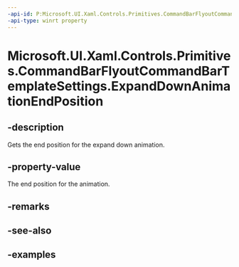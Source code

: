 ```yaml
---
-api-id: P:Microsoft.UI.Xaml.Controls.Primitives.CommandBarFlyoutCommandBarTemplateSettings.ExpandDownAnimationEndPosition
-api-type: winrt property
---
```

<!-- Property syntax.
public double ExpandDownAnimationEndPosition { get; }
-->

# Microsoft.UI.Xaml.Controls.Primitives.CommandBarFlyoutCommandBarTemplateSettings.ExpandDownAnimationEndPosition


## -description

Gets the end position for the expand down animation.


## -property-value

The end position for the animation.


## -remarks


## -see-also


## -examples


